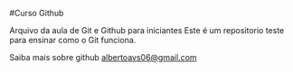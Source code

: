 #Curso Github

Arquivo da aula de Git e Github para iniciantes
Este é um repositorio teste para ensinar como o Git funciona.

Saiba mais sobre github albertoavs06@gmail.com
